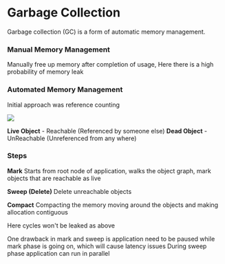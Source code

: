 # Garbage Collection

Garbage collection (GC) is a form of automatic memory management.

### Manual Memory Management

Manually free up memory after completion of usage, Here there is a high probability of memory leak

### Automated Memory Management

Initial approach was reference counting

![](/assets/images/GC-Memory.png)

**Live Object** - Reachable (Referenced by someone else)
**Dead Object** - UnReachable (Unreferenced from any where)

### Steps

**Mark**
Starts from root node of application, walks the object graph, mark objects that are reachable as live

**Sweep (Delete)**
Delete unreachable objects

**Compact**
Compacting the memory moving around the objects and making allocation contiguous

Here cycles won't be leaked as above

One drawback in mark and sweep is application need to be paused while mark phase is going on, which will cause latency issues
During sweep phase application can run in parallel